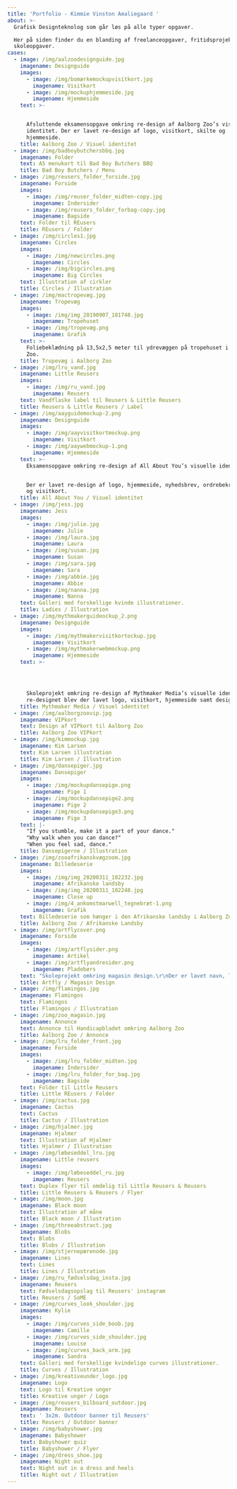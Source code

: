 ```yaml
---
title: 'Portfolio - Kimmie Vinston Amaliegaard '
about: >-
  Grafisk Designteknolog som går løs på alle typer opgaver.

  Her på siden finder du en blanding af freelanceopgaver, fritidsprojekter samt
  skoleopgaver.
cases:
  - image: /img/aalzoodesignguide.jpg
    imagename: Designguide
    images:
      - image: /img/bomærkemockupvisitkort.jpg
        imagename: Visitkort
      - image: /img/mockuphjemmeside.jpg
        imagename: Hjemmeside
    text: >-


      Afsluttende eksamensopgave omkring re-design af Aalborg Zoo’s visuelle
      identitet. Der er lavet re-design af logo, visitkort, skilte og
      hjemmeside.
    title: Aalborg Zoo / Visuel identitet
  - image: /img/badboybutchersbbq.jpg
    imagename: Folder
    text: A5 menukort til Bad Boy Butchers BBQ
    title: Bad Boy Butchers / Menu
  - image: /img/reusers_folder_forside.jpg
    imagename: Forside
    images:
      - image: /img/reuser_folder_midten-copy.jpg
        imagename: Indersider
      - image: /img/reusers_folder_forbag-copy.jpg
        imagename: Bagside
    text: Folder til REusers
    title: REusers / Folder
  - image: /img/circles1.jpg
    imagename: Circles
    images:
      - image: /img/newcircles.png
        imagename: Circles
      - image: /img/bigcircles.png
        imagename: Big Circles
    text: Illustration af cirkler
    title: Circles / Illustration
  - image: /img/mactropevæg.jpg
    imagename: Tropevæg
    images:
      - image: /img/img_20190907_101748.jpg
        imagename: Tropehuset
      - image: /img/tropevæg.png
        imagename: Grafik
    text: >-
      Foliebeklædning på 13,5x2,5 meter til ydrevæggen på tropehuset i Aalborg
      Zoo.
    title: Tropevæg i Aalborg Zoo
  - image: /img/lru_vand.jpg
    imagename: Little Reusers
    images:
      - image: /img/ru_vand.jpg
        imagename: Reusers
    text: Vandflaske label til Reusers & Little Reusers
    title: Reusers & Little Reusers / Label
  - image: /img/aayguidemockup-2.png
    imagename: Designguide
    images:
      - image: /img/aayvisitkortmockup.png
        imagename: Visitkort
      - image: /img/aaywebmockup-1.png
        imagename: Hjemmeside
    text: >-
      Eksamensopgave omkring re-design af All About You’s visuelle identitet.


      Der er lavet re-design af logo, hjemmeside, nyhedsbrev, ordrebekræftelse
      og visitkort.
    title: All About You / Visuel identitet
  - image: /img/jess.jpg
    imagename: Jess
    images:
      - image: /img/julie.jpg
        imagename: Julie
      - image: /img/laura.jpg
        imagename: Laura
      - image: /img/susan.jpg
        imagename: Susan
      - image: /img/sara.jpg
        imagename: Sara
      - image: /img/abbie.jpg
        imagename: Abbie
      - image: /img/nanna.jpg
        imagename: Nanna
    text: Galleri med forskellige kvinde illustrationer.
    title: Ladies / Illustration
  - image: /img/mythmakerguideockup_2.png
    imagename: Designguide
    images:
      - image: /img/mythmakervisitkortockup.jpg
        imagename: Visitkort
      - image: /img/mythmakerwebmockup.png
        imagename: Hjemmeside
    text: >-




      Skoleprojekt omkring re-design af Mythmaker Media’s visuelle identitet. I
      re-designet blev der lavet logo, visitkort, hjemmeside samt design guide.
    title: Mythmaker Media / Visuel identitet
  - image: /img/aalborgzoovip.jpg
    imagename: VIPkort
    text: Design af VIPkort til Aalborg Zoo
    title: Aalborg Zoo VIPkort
  - image: /img/kimmockup.jpg
    imagename: Kim Larsen
    text: Kim Larsen illustration
    title: Kim Larsen / Illustration
  - image: /img/dansepiger.jpg
    imagename: Dansepiger
    images:
      - image: /img/mockupdansepige.png
        imagename: Pige 1
      - image: /img/mockupdansepige2.png
        imagename: Pige 2
      - image: /img/mockupdansepige3.png
        imagename: Pige 3
    text: |-
      "If you stumble, make it a part of your dance."
      "Why walk when you can dance?"
      "When you feel sad, dance."
    title: Dansepigerne / Illustration
  - image: /img/zooafrikanskvægzoom.jpg
    imagename: Billedeserie
    images:
      - image: /img/img_20200311_102232.jpg
        imagename: Afrikanske landsby
      - image: /img/img_20200311_102248.jpg
        imagename: Close up
      - image: /img/4_ankomstmarwell_tegnebræt-1.png
        imagename: Grafik
    text: Billedeserie som hænger i den Afrikanske landsby i Aalborg Zoo.
    title: Aalborg Zoo / Afrikanske Landsby
  - image: /img/artflycover.png
    imagename: Forside
    images:
      - image: /img/artflysider.png
        imagename: Artikel
      - image: /img/artflyandresider.png
        imagename: Pladebørs
    text: "Skoleprojekt omkring magasin design.\r\nDer er lavet navn, logo, forside med et billede fra en anden kunstner, indersider, samt en designguide"
    title: Artfly / Magasin Design
  - image: /img/flamingos.jpg
    imagename: Flamingos
    text: Flamingos
    title: Flamingos / Illustration
  - image: /img/zoo_magasin.jpg
    imagename: Annonce
    text: Annonce til Handicapbladet omkring Aalborg Zoo
    title: Aalborg Zoo / Annonce
  - image: /img/lru_folder_front.jpg
    imagename: Forside
    images:
      - image: /img/lru_folder_midten.jpg
        imagename: Indersider
      - image: /img/lru_folder_for_bag.jpg
        imagename: Bagside
    text: Folder til Little Reusers
    title: Little REusers / Folder
  - image: /img/cactus.jpg
    imagename: Cactus
    text: Cactus
    title: Cactus / Illustration
  - image: /img/hjalmer.jpg
    imagename: Hjalmer
    text: Illustration af Hjalmer
    title: Hjalmer / Illustration
  - image: /img/løbeseddel_lru.jpg
    imagename: Little reusers
    images:
      - image: /img/løbeseddel_ru.jpg
        imagename: Reusers
    text: Duplex flyer til omdelig til Little Reusers & Reusers
    title: Little Reusers & Reusers / Flyer
  - image: /img/moon.jpg
    imagename: Black moon
    text: Illustration af måne
    title: Black moon / Illustration
  - image: /img/threeabstract.jpg
    imagename: Blobs
    text: Blobs
    title: Blobs / Illustration
  - image: /img/stjernepærenode.jpg
    imagename: Lines
    text: Lines
    title: Lines / Illustration
  - image: /img/ru_fødselsdag_insta.jpg
    imagename: Reusers
    text: Fødselsdagsopslag til Reusers' instagram
    title: Reusers / SoME
  - image: /img/curves_look_shoulder.jpg
    imagename: Kylie
    images:
      - image: /img/curves_side_boob.jpg
        imagename: Camille
      - image: /img/curves_side_shoulder.jpg
        imagename: Louise
      - image: /img/curves_back_arm.jpg
        imagename: Sandra
    text: Galleri med forskellige kvindelige curves illustrationer.
    title: Curves / Illustration
  - image: /img/kreativeunder_logo.jpg
    imagename: Logo
    text: Logo til Kreative unger
    title: Kreative unger / Logo
  - image: /img/reusers_bilboard_outdoor.jpg
    imagename: Reusers
    text: ' 3x2m. Outdoor banner til Reusers'
    title: Reusers / Outdoor banner
  - image: /img/babyshower.jpg
    imagename: Babyshower
    text: Babyshower quiz
    title: Babyshower / Flyer
  - image: /img/dress_shoe.jpg
    imagename: Night out
    text: Night out in a dress and heels
    title: Night out / Illustration
---
```


